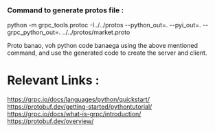 ### Command to generate protos file :
python -m grpc_tools.protoc -I../../protos --python_out=. --pyi_out=. --grpc_python_out=. ../../protos/market.proto

Proto banao, voh python code banaega using the above mentioned command, and use the generated code to create the server and client.

# Relevant Links : 
https://grpc.io/docs/languages/python/quickstart/
https://protobuf.dev/getting-started/pythontutorial/
https://grpc.io/docs/what-is-grpc/introduction/
https://protobuf.dev/overview/
